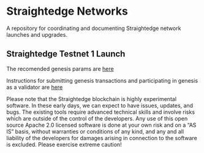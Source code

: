 # Straightedge Networks

A repository for coordinating and documenting Straightedge network launches and upgrades.

## Straightedge Testnet 1 Launch
<!-- The recommended software version is [v0.3.1](https://github.com/kava-labs/kava/releases/tag/v0.3.1) -->

The recomended genesis params are [here](./genesis-params.md)

Instructions for submitting genesis transactions and participating in genesis as a validator are [here](./instructions.md)

Please note that the Straightedge blockchain is highly experimental software. In these early days, we can expect to have issues, updates, and bugs. The existing tools require advanced technical skills and involve risks which are outside of the control of the developers. Any use of this open source Apache 2.0 licensed software is done at your own risk and on a “AS IS” basis, without warranties or conditions of any kind, and any and all liability of the developers for damages arising in connection to the software is excluded. Please exercise extreme caution!
